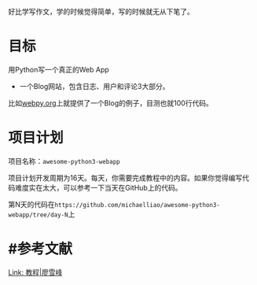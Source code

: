 好比学写作文，学的时候觉得简单，写的时候就无从下笔了。



# 目标

用Python写一个真正的Web App

- 一个Blog网站，包含日志、用户和评论3大部分。



比如[webpy.org](http://webpy.org/src/blog/0.3)上就提供了一个Blog的例子，目测也就100行代码。





# 项目计划

项目名称：`awesome-python3-webapp`

项目计划开发周期为16天。每天，你需要完成教程中的内容。如果你觉得编写代码难度实在太大，可以参考一下当天在GitHub上的代码。

第N天的代码在`https://github.com/michaelliao/awesome-python3-webapp/tree/day-N`上





# #参考文献

[Link: 教程|廖雪峰](https://www.liaoxuefeng.com/wiki/1016959663602400/1018138223191520)
